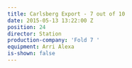 ```yaml
---
title: Carlsberg Export - 7 out of 10
date: 2015-05-13 13:22:00 Z
position: 24
director: Station
production-company: 'Fold 7 '
equipment: Arri Alexa
is-shown: false
---
```


